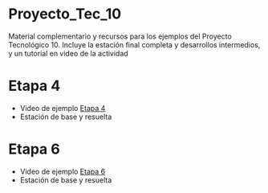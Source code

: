 # Proyecto_Tec_10
Material complementario y recursos para los ejemplos del Proyecto Tecnológico 10. 
Incluye la estación final completa y desarrollos intermedios, y un tutorial en video de la actividad

# Etapa 4
* Video de ejemplo [Etapa 4](https://youtu.be/oMso6yfcMLw)
* Estación de base y resuelta


# Etapa 6
* Video de ejemplo [Etapa 6](https://youtu.be/Cac6v5S_O60)
* Estación de base y resuelta
